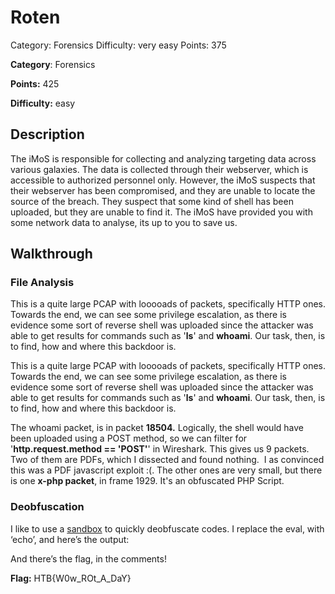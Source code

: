 # Roten

Category: Forensics
Difficulty: very easy
Points: 375

************Category************: Forensics

****************Points:**************** 425

************************Difficulty:************************  easy

## Description

The iMoS is responsible for collecting and analyzing targeting data across various galaxies. The data is collected through their webserver, which is accessible to authorized personnel only. However, the iMoS suspects that their webserver has been compromised, and they are unable to locate the source of the breach. They suspect that some kind of shell has been uploaded, but they are unable to find it. The iMoS have provided you with some network data to analyse, its up to you to save us.

## Walkthrough

### File Analysis

This is a quite large PCAP with looooads of packets, specifically HTTP ones. Towards the end, we can see some privilege escalation, as there is evidence some sort of reverse shell was uploaded since the attacker was able to get results for commands such as '**ls**' and **whoami**. Our task, then, is to find, how and where this backdoor is.

This is a quite large PCAP with looooads of packets, specifically HTTP ones. Towards the end, we can see some privilege escalation, as there is evidence some sort of reverse shell was uploaded since the attacker was able to get results for commands such as '**ls**' and **whoami**. Our task, then, is to find, how and where this backdoor is.

The whoami packet, is in packet **18504.**  Logically, the shell would have been uploaded using a POST method, so we can filter for '**http.request.method == 'POST'**' in Wireshark. This gives us 9 packets. Two of them are PDFs, which I dissected and found nothing.  I as convinced this was a PDF javascript exploit :(. The other ones are very small, but there is one **x-php packet**, in frame 1929. It's an obfuscated PHP Script.

### Deobfuscation

I like to use a [sandbox](https://onlinephp.io/) to quickly deobfuscate codes. I replace the eval, with ‘echo’, and here’s the output:

And there’s the flag, in the comments!

**************Flag:************** HTB{W0w_ROt_A_DaY}